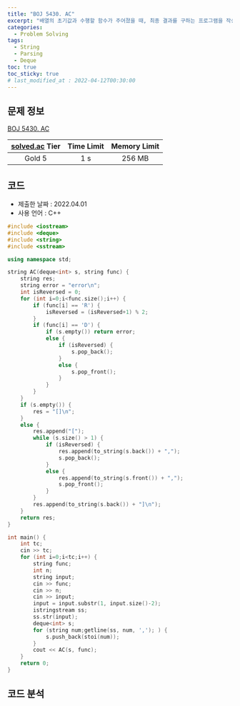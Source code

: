 ```yaml
---
title: "BOJ 5430. AC"
excerpt: "배열의 초기값과 수행할 함수가 주어졌을 때, 최종 결과를 구하는 프로그램을 작성하시오."
categories: 
  - Problem Solving
tags:
  - String
  - Parsing
  - Deque
toc: true
toc_sticky: true
# last_modified_at : 2022-04-12T00:30:00
---
```



## 문제 정보

[BOJ 5430. AC](https://www.acmicpc.net/problem/5430)

| [solved.ac](https://solved.ac) Tier | Time Limit | Memory Limit |
|:-----------------------------------:|:----------:|:------------:|
| Gold 5                              | 1 s        | 256 MB       |

## 코드
- 제출한 날짜 : 2022.04.01
- 사용 언어 : C++

```cpp
#include <iostream>
#include <deque>
#include <string>
#include <sstream>

using namespace std;

string AC(deque<int> s, string func) {
    string res;
    string error = "error\n";
    int isReversed = 0;
    for (int i=0;i<func.size();i++) {
        if (func[i] == 'R') {
            isReversed = (isReversed+1) % 2;
        }
        if (func[i] == 'D') {
            if (s.empty()) return error;
            else {
                if (isReversed) {
                    s.pop_back();
                }
                else {
                    s.pop_front();
                }
            }
        }
    }
    if (s.empty()) {
        res = "[]\n";
    }
    else {
        res.append("[");
        while (s.size() > 1) {
            if (isReversed) {
                res.append(to_string(s.back()) + ",");
                s.pop_back();
            }
            else {
                res.append(to_string(s.front()) + ",");
                s.pop_front();
            }
        }
        res.append(to_string(s.back()) + "]\n");
    }
    return res;
}

int main() {
	int tc;
	cin >> tc;
	for (int i=0;i<tc;i++) {
		string func;
		int n;
		string input;
		cin >> func;
		cin >> n;
		cin >> input;
		input = input.substr(1, input.size()-2);
		istringstream ss;
		ss.str(input);
		deque<int> s;
		for (string num;getline(ss, num, ','); ) {
			s.push_back(stoi(num));
		}
		cout << AC(s, func);
	}
	return 0;
}
```


## 코드 분석

